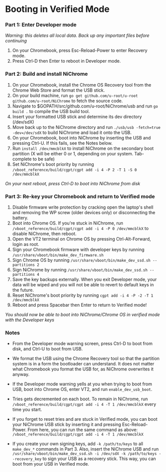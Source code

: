 # Booting in Verified Mode

### Part 1: Enter Developer mode
*Warning: this deletes all local data. Back up any important files before continuing*
  1. On your Chromebook, press Esc-Reload-Power to enter Recovery mode.
  2. Press Ctrl-D then Enter to reboot in Developer mode.

### Part 2: Build and install NiChrome
  1. On your Chromebook, install the Chrome OS Recovery tool from the Chrome Web Store and format the USB stick.
  2. On your build machine, run `go get github.com/u-root/u-root github.com/u-root/NiChrome` to fetch the source code.
  3. Navigate to $GOPATH/src/github.com/u-root/NiChrome/usb and run `go build .` to compile the USB build tool.
  4. Insert your formatted USB stick and determine its dev directory (/dev/sdX)
  5. Move back up to the NiChrome directory and run `./usb/usb -fetch=true -dev=/dev/sdX` to build NiChrome and load it onto the USB.
  6. On your Chromebook, boot into NiChrome by inserting the USB and pressing Ctrl-U. If this fails, see the Notes below.
  7. Run `install /dev/mmcblkX` to install NiChrome on the secondary boot partition (X will be either 0 or 1, depending on your system. Tab-complete to be safe)
  8. Set NiChrome's boot priority by running `/vboot_reference/build/cgpt/cgpt add -i 4 -P 2 -T 1 -S 0 /dev/mmcblkX`

*On your next reboot, press Ctrl-D to boot into NiChrome from disk*

### Part 3: Re-key your Chromebook and return to Verified mode
  1. Disable firmware write protection by cracking open the laptop's shell and removing the WP screw (older devices only) or disconnecting the battery.
  2. Boot into Chrome OS. If you're stuck in NiChrome, run `/vboot_reference/build/cgpt/cgpt add -i 4 -P 0 /dev/mmcblkX` to disable NiChrome, then reboot.
  3. Open the VT2 terminal on Chrome OS by pressing Ctrl-Alt-Forward, login as root.
  4. Sign your Chromebook firmware with developer keys by running `/usr/share/vboot/bin/make_dev_firmware.sh`
  5. Sign Chrome OS by running `/usr/share/vboot/bin/make_dev_ssd.sh --partitions 2`
  5. Sign NiChrome by running `/usr/share/vboot/bin/make_dev_ssd.sh --partitions 4`
  6. Save the key backups externally. When you exit Developer mode, your data will be wiped and you will not be able to revert
     to default keys in the future.
  7. Reset NiChrome's boot priority by running `cgpt add -i 4 -P -2 -T 1 /dev/mmcblkX`
  8. Reboot and press Spacebar then Enter to return to Verified mode!

*You should now be able to boot into NiChrome/Chrome OS in verified mode with the Developer keys*

### Notes
  * From the Developer mode warning screen, press Ctrl-D to boot from disk, and Ctrl-U to boot from USB.

  * We format the USB using the Chrome Recovery tool so that the partition system is in a form the bootloader can understand. It does not matter what Chromebook you format the USB for, as NiChrome overwrites it anyway.

  * If the Developer mode warning yells at you when trying to boot from USB, boot into Chrome OS, enter VT2, and run `enable_dev_usb_boot`.

  * Tries gets decremented on each boot. To remain in NiChrome, run `/vboot_reference/build/cgpt/cgpt add -i 4 -T 1 /dev/mmcblkX` every time you start.

  * If you forget to reset tries and are stuck in Verified mode, you can boot your NiChrome USB stick by inserting it and pressing Esc-Reload-Power. From here, you can run the same command as above: `/vboot_reference/build/cgpt/cgpt add -i 4 -T 1 /dev/mmcblkX`

  * If you create your own signing keys, add `-k /path/to/keys` to all `make_dev_*` commands in Part 3. Also, insert the NiChrome USB and run `/usr/share/vboot/bin/make_dev_ssd.sh -i /dev/sdX -k /path/to/keys --recovery_key` to sign your USB as a recovery stick. This way, you can boot from your USB in Verified mode.
